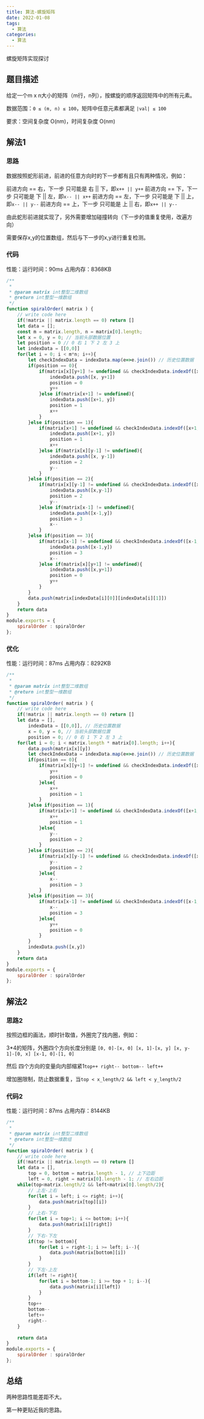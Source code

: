```yaml
---
title: 算法-螺旋矩阵
date: 2022-01-08
tags: 
  - 算法
categories: 
  - 算法
---
```


螺旋矩阵实现探讨

<!-- more -->

## 题目描述

给定一个m x n大小的矩阵（m行，n列），按螺旋的顺序返回矩阵中的所有元素。

数据范围：`0 ≤ (m, n) ≤ 100`，矩阵中任意元素都满足 `|val| ≤ 100`

要求：空间复杂度 O(nm)，时间复杂度 O(nm)

## 解法1

### 思路

数据按照蛇形前进，前进的任意方向时的下一步都有且只有两种情况，例如：

前进方向 == 右，下一步 只可能是 右 || 下，即`x++ || y++`
前进方向 == 下，下一步 只可能是 下 || 左，即`x-- || x++`
前进方向 == 左，下一步 只可能是 下 || 上，即`x-- || y--`
前进方向 == 上，下一步 只可能是 上 || 右，即`x++ || y--`

由此蛇形前进就实现了，另外需要增加碰撞转向（下一步的值重复使用，改遍方向）

需要保存x,y的位置数组，然后与下一步的x,y进行重复检测。

### 代码

性能：运行时间：90ms 占用内存：8368KB

```javascript
/**
 * 
 * @param matrix int整型二维数组 
 * @return int整型一维数组
 */
function spiralOrder( matrix ) {
    // write code here
    if(!matrix || matrix.length == 0) return []
    let data = [];
    const m = matrix.length, n = matrix[0].length;
    let x = 0, y = 0; // 当前头部数据位置
    let position = 0 // 0 右 1 下 2 左 3 上
    let indexData = [[0,0]]
    for(let i = 0; i < m*n; i++){
        let checkIndexData = indexData.map(e=>e.join()) // 历史位置数据
        if(position == 0){
            if(matrix[x][y+1] != undefined && checkIndexData.indexOf([x, y+1].join()) == -1){ // 校验
                indexData.push([x, y+1])
                position = 0
                y++
            }else if(matrix[x+1] != undefined){
                indexData.push([x+1, y])
                position = 1
                x++
            }
        }else if(position == 1){
            if(matrix[x+1] != undefined && checkIndexData.indexOf([x+1, y].join()) == -1){
                indexData.push([x+1, y])
                position = 1
                x++
            }else if(matrix[x][y-1] != undefined){
                indexData.push([x, y-1])
                position = 2
                y--
            }
        }else if(position == 2){
            if(matrix[x][y-1] != undefined && checkIndexData.indexOf([x, y-1].join()) == -1){
                indexData.push([x,y-1])
                position = 2
                y--
            }else if(matrix[x-1] != undefined){
                indexData.push([x-1,y])
                position = 3
                x--
            }
        }else if(position == 3){
            if(matrix[x-1] != undefined && checkIndexData.indexOf([x-1, y].join()) == -1){
                indexData.push([x-1,y])
                position = 3
                x--
            }else if(matrix[x][y+1] != undefined){
                indexData.push([x,y+1])
                position = 0
                y++
            }
        }
        data.push(matrix[indexData[i][0]][indexData[i][1]])
    }
    return data
}
module.exports = {
    spiralOrder : spiralOrder
};
```

### 优化

性能：运行时间：87ms 占用内存：8292KB

```javascript
/**
 * 
 * @param matrix int整型二维数组 
 * @return int整型一维数组
 */
function spiralOrder( matrix ) {
    // write code here
    if(!matrix || matrix.length == 0) return []
    let data = [], 
        indexData = [[0,0]], // 历史位置数据
        x = 0, y = 0, // 当前头部数据位置
        position = 0; // 0 右 1 下 2 左 3 上
    for(let i = 0; i < matrix.length * matrix[0].length; i++){
        data.push(matrix[x][y])
        let checkIndexData = indexData.map(e=>e.join()) // 历史位置数据
        if(position == 0){
            if(matrix[x][y+1] != undefined && checkIndexData.indexOf([x, y+1].join()) == -1){ // 校验
                y++
                position = 0
            }else{
                x++
                position = 1
            }
        }else if(position == 1){
            if(matrix[x+1] != undefined && checkIndexData.indexOf([x+1, y].join()) == -1){
                x++
                position = 1
            }else{
                y--
                position = 2
            }
        }else if(position == 2){
            if(matrix[x][y-1] != undefined && checkIndexData.indexOf([x, y-1].join()) == -1){
                y--
                position = 2
            }else{
                x--
                position = 3
            }
        }else if(position == 3){
            if(matrix[x-1] != undefined && checkIndexData.indexOf([x-1, y].join()) == -1){
                x--
                position = 3
            }else{
                y++
                position = 0
            }
        }
        indexData.push([x,y])
    }
    return data
}
module.exports = {
    spiralOrder : spiralOrder
};
```

## 解法2

### 思路2

按照边框的画法，顺时针取值，外圈完了找内圈，例如：

3*4的矩阵，外圈四个方向长度分别是 `[0, 0]-[x, 0] [x, 1]-[x, y] [x, y-1]-[0, x] [x-1, 0]-[1, 0]`

然后 四个方向的变量向内部缩紧1`top++ right-- bottom-- left++`

增加圈限制，防止数据重复，当`top < x_length/2 && left < y_length/2`

### 代码2

性能：运行时间：87ms 占用内存：8144KB

```javascript
/**
 * 
 * @param matrix int整型二维数组 
 * @return int整型一维数组
 */
function spiralOrder( matrix ) {
    // write code here
    if(!matrix || matrix.length == 0) return []
    let data = [], 
        top = 0, bottom = matrix.length - 1, // 上下边距
        left = 0, right = matrix[0].length - 1; // 左右边距
    while(top<matrix.length/2 && left<matrix[0].length/2){
        // 上左-上右
        for(let i = left; i <= right; i++){
            data.push(matrix[top][i])
        }
        // 上右-下右
        for(let i = top+1; i <= bottom; i++){
            data.push(matrix[i][right])
        }
        // 下右-下左
        if(top != bottom){
            for(let i = right-1; i >= left; i--){
                data.push(matrix[bottom][i])
            }    
        }
        // 下左-上左
        if(left != right){
            for(let i = bottom-1; i >= top + 1; i--){
                data.push(matrix[i][left])
            }
        }
        top++
        bottom--
        left++
        right--
    }
    
    return data
}
module.exports = {
    spiralOrder : spiralOrder
};
```

## 总结

两种思路性能差距不大。

第一种更贴近我的思路。
